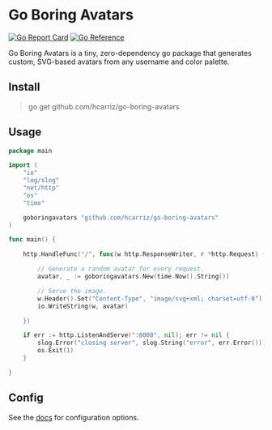 # Go Boring Avatars

[![Go Report Card](https://goreportcard.com/badge/github.com/hcarriz/go-boring-avatars)](https://goreportcard.com/report/github.com/hcarriz/go-boring-avatars)
[![Go Reference](https://pkg.go.dev/badge/github.com/hcarriz/go-boring-avatars.svg)](https://pkg.go.dev/github.com/hcarriz/go-boring-avatars)

Go Boring Avatars is a tiny, zero-dependency go package that generates custom, SVG-based avatars from any username and color palette.

## Install

> go get github.com/hcarriz/go-boring-avatars

## Usage

```go
package main

import (
	"io"
	"log/slog"
	"net/http"
	"os"
	"time"

	goboringavatars "github.com/hcarriz/go-boring-avatars"
)

func main() {

	http.HandleFunc("/", func(w http.ResponseWriter, r *http.Request) {

		// Generate a random avatar for every request.
		avatar, _ := goboringavatars.New(time.Now().String())

		// Serve the image.
		w.Header().Set("Content-Type", "image/svg+xml; charset=utf-8")
		io.WriteString(w, avatar)

	})

	if err := http.ListenAndServe(":8000", nil); err != nil {
		slog.Error("closing server", slog.String("error", err.Error()))
		os.Exit(1)
	}

}

```

## Config

See the [docs](https://pkg.go.dev/github.com/hcarriz/go-boring-avatars) for configuration options.
